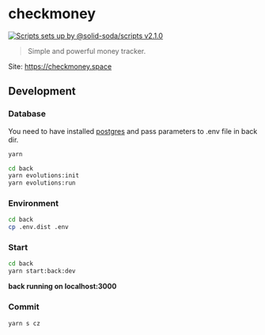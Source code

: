 # checkmoney

[![Scripts sets up by @solid-soda/scripts v2.1.0](https://img.shields.io/static/v1?label=@solid-soda/scripts&message=2.1.0&color=75ddf4)](https://github.com/solid-soda/scripts)

> Simple and powerful money tracker.

Site: https://checkmoney.space

## Development

### Database

You need to have installed [postgres](https://www.postgresql.org) and pass parameters to .env file in back dir.

```sh
yarn

cd back
yarn evolutions:init
yarn evolutions:run
```

### Environment

```sh
cd back
cp .env.dist .env
```

### Start

```sh
cd back
yarn start:back:dev
```

**back running on localhost:3000**

### Commit

```sh
yarn s cz
```
